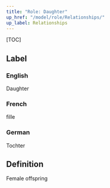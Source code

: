 ```yaml
---
title: "Role: Daughter"
up_href: "/model/role/Relationships/"
up_label: Relationships
---
```


[TOC]

## Label

### English
Daughter

### French
fille

### German
Tochter

## Definition
Female offspring
